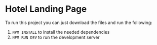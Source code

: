 # Hotel Landing Page

To run this project you can just download the files and run the following:

1. `NPM INSTALL` to install the needed dependencies
2. `NPM RUN DEV` to run the development server
